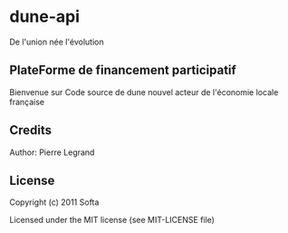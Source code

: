 # dune-api

De l'union née l'évolution

## PlateForme de financement participatif

Bienvenue sur Code source de dune nouvel acteur de l'économie locale française


## Credits

Author: Pierre Legrand


## License

Copyright (c) 2011 Softa

Licensed under the MIT license (see MIT-LICENSE file)